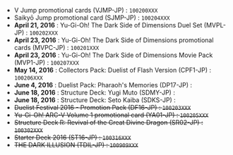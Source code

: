 - V Jump promotional cards (VJMP-JP) : `100200XXX`  
- Saikyō Jump promotional card (SJMP-JP) : `100204XXX`  
- **April 21, 2016** : Yu-Gi-Oh! The Dark Side of Dimensions Duel Set (MVPL-JP) : `100202XXX`  
- **April 23, 2016** : Yu-Gi-Oh! The Dark Side of Dimensions promotional cards (MVPC-JP) : `100201XXX`  
- **April 23, 2016** : Yu-Gi-Oh! The Dark Side of Dimensions Movie Pack (MVP1-JP) : `100207XXX`  
- **May 14, 2016**  : Collectors Pack: Duelist of Flash Version (CPF1-JP) : `100206XXX`  
- **June 4, 2016** : Duelist Pack: Pharaoh's Memories (DP17-JP) :  
- **June 18, 2016**  : Structure Deck: Yugi Muto (SDMY-JP) :  
- **June 18, 2016**  : Structure Deck: Seto Kaiba (SDKS-JP) :  
- ~~Duelist Festival 2016 - Promotion Pack (DF16-JP) : `100203XXX`~~  
- ~~Yu-Gi-Oh! ARC-V Volume 1 promotional card (YA01-JP) : `100205XXX`~~  
- ~~Structure Deck R: Revival of the Great Divine Dragon (SR02-JP) : `100302XXX`~~  
- ~~Starter Deck 2016 (ST16-JP) : `100316XXX`~~  
- ~~THE DARK ILLUSION (TDIL-JP) : `100909XXX`~~  
